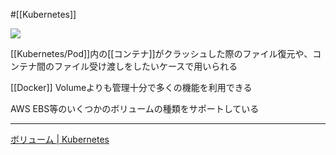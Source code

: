 #[[Kubernetes]]

![](https://github.com/kubernetes/community/raw/master/icons/png/resources/labeled/vol-128.png)

[[Kubernetes/Pod]]内の[[コンテナ]]がクラッシュした際のファイル復元や、コンテナ間のファイル受け渡しをしたいケースで用いられる

[[Docker]] Volumeよりも管理十分で多くの機能を利用できる

AWS EBS等のいくつかのボリュームの種類をサポートしている

---

[ボリューム | Kubernetes](https://kubernetes.io/ja/docs/concepts/storage/volumes/)